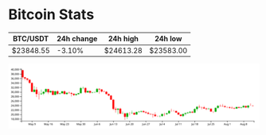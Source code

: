 # Bitcoin Stats

BTC/USDT|24h change|24h high|24h low|
|---|---|---|---|
|$23848.55|-3.10%|$24613.28|$23583.00|

<img src="./chart.svg">

